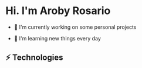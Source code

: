 # Hi. I'm Aroby Rosario

- 🔭 I'm currently working on some personal projects

- 📖 I'm learning new things every day


## ⚡ Technologies



